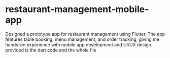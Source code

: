 # restaurant-management-mobile-app
 Designed a prototype app for restaurant management using Flutter. The app features table booking, menu management, and order tracking, giving me hands-on experience with mobile app development and UI/UX design.
provided is the dart code and the whole file
